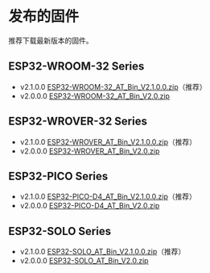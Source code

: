 发布的固件
=================

推荐下载最新版本的固件。

## ESP32-WROOM-32 Series

- v2.1.0.0 [ESP32-WROOM-32_AT_Bin_V2.1.0.0.zip](http://download.espressif.com/esp_at/firmware/ESP32/ESP32_WROOM/ESP32-WROOM-32_AT_Bin_V2.1.0.0.zip)（推荐）
- v2.0.0.0 [ESP32-WROOM-32_AT_Bin_V2.0.zip](http://download.espressif.com/esp_at/firmware/ESP32/ESP32_WROOM/ESP32-WROOM-32_AT_Bin_V2.0.zip)

## ESP32-WROVER-32 Series

- v2.1.0.0 [ESP32-WROVER_AT_Bin_V2.1.0.0.zip](http://download.espressif.com/esp_at/firmware/ESP32/ESP32_WROVER/ESP32-WROVER_AT_Bin_V2.1.0.0.zip)（推荐）
- v2.0.0.0 [ESP32-WROVER_AT_Bin_V2.0.zip](http://download.espressif.com/esp_at/firmware/ESP32/ESP32_WROVER/ESP32-WROVER_AT_Bin_V2.0.zip)

## ESP32-PICO Series

- v2.1.0.0 [ESP32-PICO-D4_AT_Bin_V2.1.0.0.zip](http://download.espressif.com/esp_at/firmware/ESP32/ESP32_PICO_D4/ESP32-PICO-D4_AT_Bin_V2.1.0.0.zip)（推荐）
- v2.0.0.0 [ESP32-PICO-D4_AT_Bin_V2.0.zip](http://download.espressif.com/esp_at/firmware/ESP32/ESP32_PICO_D4/ESP32-PICO-D4_AT_Bin_V2.0.zip)

## ESP32-SOLO Series

- v2.1.0.0 [ESP32-SOLO_AT_Bin_V2.1.0.0.zip](http://download.espressif.com/esp_at/firmware/ESP32/ESP32_SOLO/ESP32-SOLO_AT_Bin_V2.1.0.0.zip)（推荐）
- v2.0.0.0 [ESP32-SOLO_AT_Bin_V2.0.zip](http://download.espressif.com/esp_at/firmware/ESP32/ESP32_SOLO/ESP32-SOLO_AT_Bin_V2.0.zip)